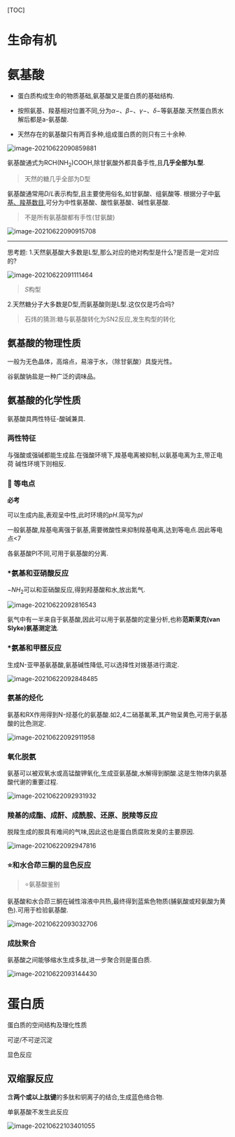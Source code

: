 [TOC]

# 生命有机

# 氨基酸

+   蛋白质构成生命的物质基础,氨基酸又是蛋白质的基础结构.

+   按照氨基、羧基相对位置不同,分为$\alpha-$、$\beta-$、$\gamma-$、$\delta-$等氨基酸.天然蛋白质水解后都是a-氨基酸.

+   天然存在的氨基酸只有两百多种,组成蛋白质的则只有三十余种.

![image-20210622090859881](../生物化学/image/image-20210622090859881.png)

氨基酸通式为$\mathrm{RCH(NH_2)COOH},$除甘氨酸外都具备手性,且**几乎全部为L型**.

>   天然的糖几乎全部为D型

氨基酸通常用$D/L$表示构型,且主要使用俗名,如甘氨酸、组氨酸等.
根据分子中<u>氨基、羧基数目</u>,可分为中性氨基酸、酸性氨基酸、碱性氨基酸.



>   不是所有氨基酸都有手性(甘氨酸)


![image-20210622090915708](image/image-20210622090915708.png)

---

思考题:
1.天然氨基酸大多数是L型,那么对应的绝对构型是什么?是否是一定对应的?

![image-20210622091111464](image/image-20210622091111464.png)

>   $S$构型

2.天然糖分子大多数是D型,而氨基酸则是L型.这仅仅是巧合吗?

>   石炜的猜测:糖与氨基酸转化为SN2反应,发生构型的转化

## 氨基酸的物理性质

一般为无色晶体，高熔点，易溶于水，（除甘氨酸）具旋光性。

谷氨酸钠盐是一种广泛的调味品。

## 氨基酸的化学性质

氨基酸具两性特征-酸碱兼具.

### 两性特征

与强酸或强碱都能生成盐.在强酸环境下,羧基电离被抑制,以氨基电离为主,带正电荷
碱性环境下则相反.

### :star2: 等电点

**必考**

可以生成内盐,表观呈中性,此时环境的$pH$.简写为$pI$

一般氨基酸,羧基电离强于氨基,需要微酸性来抑制羧基电离,达到等电点.因此等电点<7

各氨基酸PI不同,可用于氨基酸的分离.

### *氨基和亚硝酸反应

$-NH_2$可以和亚硝酸反应,得到羟基酸和水,放出氮气.

![image-20210622092816543](image/image-20210622092816543.png)

氨气中有一半来自于氨基酸,因此可以用于氨基酸的定量分析,也称**范斯莱克(van Slyke)氨基测定法**.

### *氨基和甲醛反应

生成N-亚甲基氨基酸,氨基碱性降低,可以选择性对拨基进行滴定.

![image-20210622092848485](image/image-20210622092848485.png)

### 氨基的烃化

氨基和RX作用得到N-烃基化的氨基酸.如2,4二硝基氟苯,其产物呈黄色,可用于氨基酸的比色测定.

![image-20210622092911958](image/image-20210622092911958.png)

### 氧化脱氨

氨基可以被双氧水或高锰酸钾氧化,生成亚氨基酸,水解得到酮酸.这是生物体内氨基酸代谢的重要过程.

![image-20210622092931932](image/image-20210622092931932.png)

### 羧基的成酯、成酐、成酰胺、还原、脱羧等反应

脱羧生成的胺具有难间的气味,因此这也是蛋白质腐败发臭的主要原因.

![image-20210622092947816](image/image-20210622092947816.png)

### :star:和水合茚三酮的显色反应

>   :star:氨基酸鉴别

氨基酸和水合茚三酮在碱性溶液中共热,最终得到蓝紫色物质(脯氨酸或羟氨酸为黄色).可用于检验氨基酸.

![image-20210622093032706](image/image-20210622093032706.png)

### 成肽聚合

氨基酸之间能够缩水生成多肽,进一步聚合则是蛋白质.

![image-20210622093144430](image/image-20210622093144430.png)

# 蛋白质

蛋白质的空间结构及理化性质

可逆/不可逆沉淀

显色反应



## 双缩脲反应

含**两个或以上肽键**的多肽和铜离子的结合,生成蓝色络合物.

单氨基酸不发生此反应

![image-20210622103401055](image/image-20210622103401055.png)
